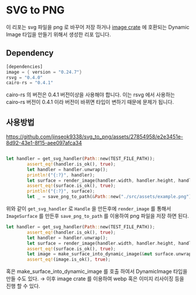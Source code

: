 # SVG to PNG
이 리포는 svg 파일을 png 로 바꾸어 저장 하거나 [image crate](https://docs.rs/image/latest/image) 에 호환되는 Dynamic Image 타입을 만들기 위해서 생성한 리포 입니다. 

## Dependency

```rust
[dependencies]
image = { version = "0.24.7"}
rsvg = "0.4.0"
cairo-rs = "0.4.1"
```

cairo-rs 의 버전은 0.4.1 버전이상을 사용해야 합니다. 이는 rsvg 에서 사용하는 cairo-rs 버전이 0.4.1 이라 버전이 바뀌면 타입이 변하기 때문에 문제가 됩니다. 

## 사용방법




https://github.com/jinseok9338/svg_to_png/assets/27854958/e2e3451e-8d92-43e1-8f15-aee097afca34

```rust

let handler = get_svg_handler(Path::new(TEST_FILE_PATH));
        assert_eq!(handler.is_ok(), true);
        let handler = handler.unwrap();
        println!("{:?}", handler);
        let surface = render_image(handler.width, handler.height, handler.handle, None);
        assert_eq!(surface.is_ok(), true);
        println!("{:?}", surface);
        let _ = save_png_to_path(&Path::new("./src/assets/example.png"), &surface.unwrap());
```

위와 같이 `get_svg_handler` 로 `Handle` 을 만든후에 `render_image` 를 통해서 `ImageSurface` 를 만든후 `save_png_to_path` 를 이용하여 png 파일을 저장 하면 된다.

```rust
let handler = get_svg_handler(Path::new(TEST_FILE_PATH));
        assert_eq!(handler.is_ok(), true);
        let handler = handler.unwrap();
        let surface = render_image(handler.width, handler.height, handler.handle, None);
        assert_eq!(surface.is_ok(), true);
        let image = make_surface_into_dynamic_image(&mut surface.unwrap());
        assert_eq!(image.is_ok(), true);
```

혹은 make_surface_into_dynamic_image 를 호출 하여서 DynamicImage 타입을 만들 수도 있다. → 이후  image crate 를 이용하여 webp 혹은 이미지 리사이징 등을 진행 할 수 있다.
